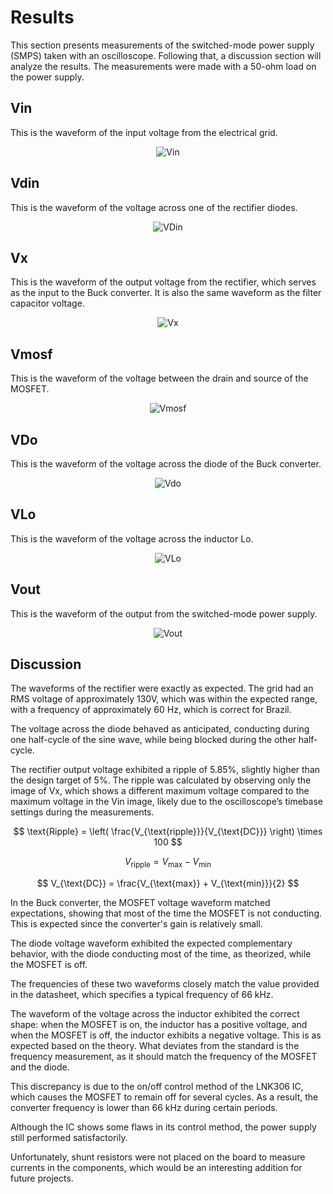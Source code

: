 # Results

This section presents measurements of the switched-mode power supply (SMPS) taken with an oscilloscope. Following that, a discussion section will analyze the results. The measurements were made with a 50-ohm load on the power supply.

## Vin

This is the waveform of the input voltage from the electrical grid.

<p align="center">
  <img src="/images/Results/Vin.png" alt="Vin">
</p>

## Vdin

This is the waveform of the voltage across one of the rectifier diodes.

<p align="center">
  <img src="/images/Results/Vdin.png" alt="VDin">
</p>

## Vx

This is the waveform of the output voltage from the rectifier, which serves as the input to the Buck converter. It is also the same waveform as the filter capacitor voltage.

<p align="center">
  <img src="/images/Results/Vx.png" alt="Vx">
</p>

## Vmosf

This is the waveform of the voltage between the drain and source of the MOSFET.

<p align="center">
  <img src="/images/Results/Vmosf.png" alt="Vmosf">
</p>

## VDo

This is the waveform of the voltage across the diode of the Buck converter.

<p align="center">
  <img src="/images/Results/VDo.png" alt="Vdo">
</p>

## VLo

This is the waveform of the voltage across the inductor Lo.

<p align="center">
  <img src="/images/Results/VLo.png" alt="VLo">
</p>

## Vout

This is the waveform of the output from the switched-mode power supply.

<p align="center">
  <img src="/images/Results/Vout.png" alt="Vout">
</p>

## Discussion

The waveforms of the rectifier were exactly as expected. The grid had an RMS voltage of approximately 130V, which was within the expected range, with a frequency of approximately 60 Hz, which is correct for Brazil.

The voltage across the diode behaved as anticipated, conducting during one half-cycle of the sine wave, while being blocked during the other half-cycle.

The rectifier output voltage exhibited a ripple of 5.85%, slightly higher than the design target of 5%. The ripple was calculated by observing only the image of Vx, which shows a different maximum voltage compared to the maximum voltage in the Vin image, likely due to the oscilloscope’s timebase settings during the measurements.

$$ \text{Ripple} = \left( \frac{V_{\text{ripple}}}{V_{\text{DC}}} \right) \times 100 $$

$$ V_{\text{ripple}} = V_{\text{max}} - V_{\text{min}} $$

$$ V_{\text{DC}} = \frac{V_{\text{max}} + V_{\text{min}}}{2} $$

In the Buck converter, the MOSFET voltage waveform matched expectations, showing that most of the time the MOSFET is not conducting. This is expected since the converter's gain is relatively small.

The diode voltage waveform exhibited the expected complementary behavior, with the diode conducting most of the time, as theorized, while the MOSFET is off.

The frequencies of these two waveforms closely match the value provided in the datasheet, which specifies a typical frequency of 66 kHz.

The waveform of the voltage across the inductor exhibited the correct shape: when the MOSFET is on, the inductor has a positive voltage, and when the MOSFET is off, the inductor exhibits a negative voltage. This is as expected based on the theory. What deviates from the standard is the frequency measurement, as it should match the frequency of the MOSFET and the diode.

This discrepancy is due to the on/off control method of the LNK306 IC, which causes the MOSFET to remain off for several cycles. As a result, the converter frequency is lower than 66 kHz during certain periods.

Although the IC shows some flaws in its control method, the power supply still performed satisfactorily.

Unfortunately, shunt resistors were not placed on the board to measure currents in the components, which would be an interesting addition for future projects.
